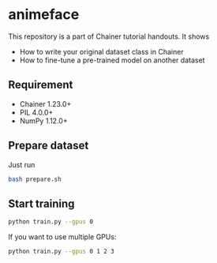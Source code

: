 # animeface

This repository is a part of Chainer tutorial handouts. It shows

- How to write your original dataset class in Chainer
- How to fine-tune a pre-trained model on another dataset

## Requirement

- Chainer 1.23.0+
- PIL 4.0.0+
- NumPy 1.12.0+

## Prepare dataset

Just run

```bash
bash prepare.sh
```

## Start training

```bash
python train.py --gpus 0
```

If you want to use multiple GPUs:

```bash
python train.py --gpus 0 1 2 3
```